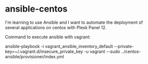 ansible-centos
==============

I'm learning to use Ansible and I want to automate the deployment of several applications on centos with Plesk Panel 12.

Command to execute ansible with vagrant:

ansible-playbook -i vagrant_ansible_inventory_default --private-key=~/.vagrant.d/insecure_private_key -u vagrant --sudo ../centos-ansible/provisioner/index.yml